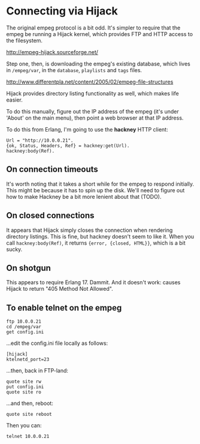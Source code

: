 # Connecting via Hijack

The original empeg protocol is a bit odd. It's simpler to require that the
empeg be running a Hijack kernel, which provides FTP and HTTP access to the
filesystem.

http://empeg-hijack.sourceforge.net/

Step one, then, is downloading the empeg's existing database, which lives in
`/empeg/var`, in the `database`, `playlists` and `tags` files.

http://www.differentpla.net/content/2005/02/empeg-file-structures

Hijack provides directory listing functionality as well, which makes life
easier.

To do this manually, figure out the IP address of the empeg (it's under 'About'
on the main menu), then point a web browser at that IP address.

To do this from Erlang, I'm going to use the **hackney** HTTP client:

    Url = "http://10.0.0.21".
    {ok, Status, Headers, Ref} = hackney:get(Url).
    hackney:body(Ref).

## On connection timeouts

It's worth noting that it takes a short while for the empeg to respond
initially. This might be because it has to spin up the disk. We'll need to
figure out how to make Hackney be a bit more lenient about that (TODO).

## On closed connections

It appears that Hijack simply closes the connection when rendering directory
listings. This is fine, but hackney doesn't seem to like it. When you call
`hackney:body(Ref)`, it returns `{error, {closed, HTML}}`, which is a bit
sucky.

## On shotgun

This appears to require Erlang 17. Dammit. And it doesn't work: causes Hijack
to return "405 Method Not Allowed".

## To enable telnet on the empeg

    ftp 10.0.0.21
    cd /empeg/var
    get config.ini

...edit the config.ini file locally as follows:

    [hijack]
    ktelnetd_port=23

...then, back in FTP-land:

    quote site rw
    put config.ini
    quote site ro

...and then, reboot:

    quote site reboot

Then you can:

    telnet 10.0.0.21

